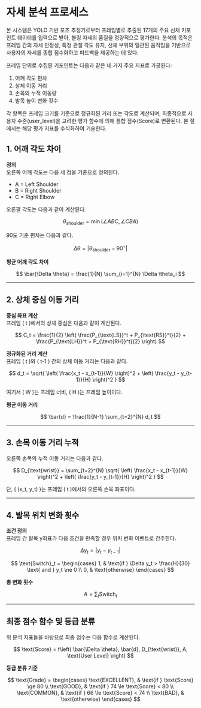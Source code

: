 # 자세 분석 프로세스

본 시스템은 YOLO 기반 포즈 추정기로부터 프레임별로 추출된 17개의 주요 신체 키포인트 데이터를 입력으로 받아, 볼링 자세의 품질을 정량적으로 평가한다. 분석의 목적은 프레임 간의 자세 안정성, 특정 관절 각도 유지, 신체 부위의 일관된 움직임을 기반으로 사용자의 자세를 종합 점수화하고 피드백을 제공하는 데 있다.

프레임 단위로 수집된 키포인트는 다음과 같은 네 가지 주요 지표로 가공된다:

1. 어깨 각도 편차
2. 상체 이동 거리
3. 손목의 누적 이동량
4. 발목 높이 변화 횟수

각 항목은 프레임 크기를 기준으로 정규화된 거리 또는 각도로 계산되며, 최종적으로 사용자 수준(user_level)을 고려한 평가 함수에 의해 통합 점수(Score)로 변환된다. 본 절에서는 해당 평가 지표를 수식화하여 기술한다.

## 1. 어깨 각도 차이

**정의**  
오른쪽 어깨 각도는 다음 세 점을 기준으로 정의된다.
- A = Left Shoulder  
- B = Right Shoulder  
- C = Right Elbow  

오른팔 각도는 다음과 같이 계산된다.

$$
\theta_{\text{shoulder}} = \min \left( \angle ABC, \angle CBA \right)
$$

90도 기준 편차는 다음과 같다.

$$
\Delta \theta = \left| \theta_{\text{shoulder}} - 90^\circ \right|
$$

**평균 어깨 각도 차이**

$$
\bar{\Delta \theta} = \frac{1}{N} \sum_{i=1}^{N} \Delta \theta_i
$$

---

## 2. 상체 중심 이동 거리

**중심 좌표 계산**  
프레임 \( t \)에서의 상체 중심은 다음과 같이 계산된다.

$$
C_t = \frac{1}{2} \left( \frac{P_{\text{LS}}^t + P_{\text{RS}}^t}{2} + \frac{P_{\text{LH}}^t + P_{\text{RH}}^t}{2} \right)
$$

**정규화된 거리 계산**  
프레임 \( t \)와 \( t-1 \) 간의 상체 이동 거리는 다음과 같다.

$$
d_t = \sqrt{ \left( \frac{x_t - x_{t-1}}{W} \right)^2 + \left( \frac{y_t - y_{t-1}}{H} \right)^2 }
$$

여기서 \( W \)는 프레임 너비, \( H \)는 프레임 높이이다.

**평균 이동 거리**

$$
\bar{d} = \frac{1}{N-1} \sum_{t=2}^{N} d_t
$$

---

## 3. 손목 이동 거리 누적

오른쪽 손목의 누적 이동 거리는 다음과 같다.

$$
D_{\text{wrist}} = \sum_{t=2}^{N} \sqrt{ \left( \frac{x_t - x_{t-1}}{W} \right)^2 + \left( \frac{y_t - y_{t-1}}{H} \right)^2 }
$$

단, \( (x_t, y_t) \)는 프레임 \( t \)에서의 오른쪽 손목 좌표이다.

---

## 4. 발목 위치 변화 횟수

**조건 정의**  
프레임 간 발목 y좌표가 다음 조건을 만족할 경우 위치 변화 이벤트로 간주한다.

$$
\Delta y_t = \left| y_t - y_{t-1} \right|
$$

$$
\text{Switch}_t =
\begin{cases}
1, & \text{if } \Delta y_t > \frac{H}{30} \text{ and } y_t \ne 0 \\
0, & \text{otherwise}
\end{cases}
$$

**총 변화 횟수**

$$
A = \sum_{t} \text{Switch}_t
$$

---


## 최종 점수 함수 및 등급 분류

위 분석 지표들을 바탕으로 최종 점수는 다음 함수로 계산된다.

$$
\text{Score} = f\left( \bar{\Delta \theta}, \bar{d}, D_{\text{wrist}}, A, \text{User Level} \right)
$$

**등급 분류 기준**

$$
\text{Grade} =
\begin{cases}
\text{EXCELLENT}, & \text{if } \text{Score} \ge 80 \\
\text{GOOD}, & \text{if } 74 \le \text{Score} < 80 \\
\text{COMMON}, & \text{if } 66 \le \text{Score} < 74 \\
\text{BAD}, & \text{otherwise}
\end{cases}
$$
